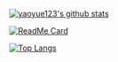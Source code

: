 [![yaoyue123's github stats](https://github-readme-stats.vercel.app/api?username=yaoyue123&show_icons=true)](https://github.com/yaoyue123/yaoyue123)

[![ReadMe Card](https://github-readme-stats.vercel.app/api/pin/?username=yaoyue123&repo=iot)](https://github.com/yaoyue123/iot)

[![Top Langs](https://github-readme-stats.vercel.app/api/top-langs/?username=yaoyue123)](https://github.com/yaoyue123/iot)

<!--
**yaoyue123/yaoyue123** is a ✨ _special_ ✨ repository because its `README.md` (this file) appears on your GitHub profile.
### Hi there 👋
Here are some ideas to get you started:

- 🔭 I’m currently working on ...
- 🌱 I’m currently learning ...
- 👯 I’m looking to collaborate on ...
- 🤔 I’m looking for help with ...
- 💬 Ask me about ...
- 📫 How to reach me: ...
- 😄 Pronouns: ...
- ⚡ Fun fact: ...
-->

